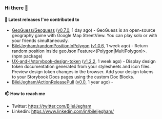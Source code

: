 ### Hi there 👋

#### 🔭 Latest releases I've contributed to

- [GeoGuess/Geoguess](https://github.com/GeoGuess/Geoguess) ([v0.7.0](https://github.com/GeoGuess/Geoguess/releases/tag/v0.7.0), 1 day ago) - GeoGuess is an open-source geography game with Google Map StreetView. You can play solo or with your friends simultaneously.
- [BilelJegham/randomPositionInPolygon](https://github.com/BilelJegham/randomPositionInPolygon) ([v1.0.6](https://github.com/BilelJegham/randomPositionInPolygon/releases/tag/v1.0.6), 1 week ago) - Return random position inside geoJson Feature&lt;(Polygon|MultiPolygon)&gt;. (npm package) 
- [UX-and-I/storybook-design-token](https://github.com/UX-and-I/storybook-design-token) ([v1.2.2](https://github.com/UX-and-I/storybook-design-token/releases/tag/v1.2.2), 1 week ago) - Display design token documentation generated from your stylesheets and icon files. Preview design token changes in the browser. Add your design tokens to your Storybook Docs pages using the custom Doc Blocks.
- [BilelJegham/ActionReleasePull](https://github.com/BilelJegham/ActionReleasePull) ([v0.0](https://github.com/BilelJegham/ActionReleasePull/releases/tag/v0.0), 1 year ago) - 

#### 📫 How to reach me

- Twitter: https://twitter.com/BilelJegham
- Linkedin: https://www.linkedin.com/in/bileljegham/
